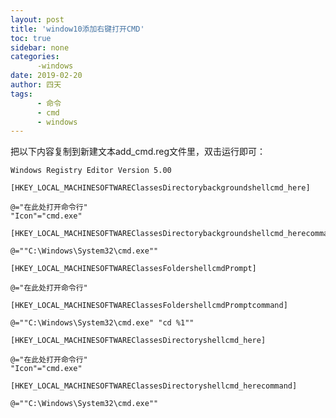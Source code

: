```yaml
---
layout: post
title: 'window10添加右键打开CMD'
toc: true
sidebar: none
categories:
      -windows
date: 2019-02-20
author: 四天
tags: 
      - 命令
      - cmd
      - windows	  
---
```


把以下内容复制到新建文本add_cmd.reg文件里，双击运行即可：

<pre><code class="language-css">Windows Registry Editor Version 5.00

[HKEY_LOCAL_MACHINESOFTWAREClassesDirectorybackgroundshellcmd_here]

@="在此处打开命令行"
"Icon"="cmd.exe"

[HKEY_LOCAL_MACHINESOFTWAREClassesDirectorybackgroundshellcmd_herecommand]

@=""C:\Windows\System32\cmd.exe""

[HKEY_LOCAL_MACHINESOFTWAREClassesFoldershellcmdPrompt]

@="在此处打开命令行"

[HKEY_LOCAL_MACHINESOFTWAREClassesFoldershellcmdPromptcommand]

@=""C:\Windows\System32\cmd.exe" "cd %1""

[HKEY_LOCAL_MACHINESOFTWAREClassesDirectoryshellcmd_here]

@="在此处打开命令行"
"Icon"="cmd.exe"

[HKEY_LOCAL_MACHINESOFTWAREClassesDirectoryshellcmd_herecommand]

@=""C:\Windows\System32\cmd.exe""</code></pre>